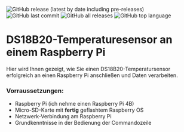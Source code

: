 ![GitHub release (latest by date including pre-releases)](https://img.shields.io/github/v/release/MarlonM86/DS18B20-PI?include_prereleases)
![GitHub last commit](https://img.shields.io/github/last-commit/MarlonM86/DS18B20-PI)
![GitHub all releases](https://img.shields.io/github/downloads/MarlonM86/DS18B20-PI/total)
![GitHub top language](https://img.shields.io/github/languages/top/MarlonM86/DS18B20-PI)

# DS18B20-Temperaturesensor an einem Raspberry Pi

Hier wird Ihnen gezeigt, wie Sie einen DS18B20-Temperatursensor erfolgreich an einen Raspberry Pi anschließen und Daten verarbeiten.

### Vorraussetzungen:
  - Raspberry Pi (ich nehme einen Raspberry Pi 4B)
  - Micro-SD-Karte mit __fertig__ geflashtem Raspberry OS
  - Netzwerk-Verbindung am Raspberry Pi
  - Grundkenntnisse in der Bedienung der Commandozeile
